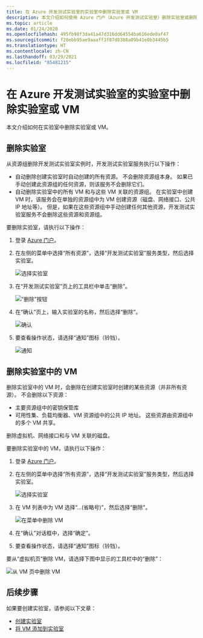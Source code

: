 ```yaml
---
title: 在 Azure 开发测试实验室的实验室中删除实验室或 VM
description: 本文介绍如何使用 Azure 门户（Azure 开发测试实验室）删除实验室或删除实验室中的 VM。
ms.topic: article
ms.date: 01/24/2020
ms.openlocfilehash: 495fb98f3da41a47d316dd64554ba616ede0af47
ms.sourcegitcommit: f28ebb95ae9aaaff3f87d8388a09b41e0b3445b5
ms.translationtype: HT
ms.contentlocale: zh-CN
ms.lasthandoff: 03/29/2021
ms.locfileid: "85481215"
---
```

# <a name="delete-a-lab-or-vm-in-a-lab-in-azure-devtest-labs"></a>在 Azure 开发测试实验室的实验室中删除实验室或 VM
本文介绍如何在实验室中删除实验室或 VM。

## <a name="delete-a-lab"></a>删除实验室
从资源组删除开发测试实验室实例时，开发测试实验室服务执行以下操作： 

- 自动删除创建实验室时自动创建的所有资源。 不会删除资源组本身。 如果已手动创建此资源组的任何资源，则该服务不会删除它们。 
- 自动删除实验室中的所有 VM 和与这些 VM 关联的资源组。 在实验室中创建 VM 时，该服务会在单独的资源组中为 VM 创建资源（磁盘、网络接口、公共 IP 地址等）。 但是，如果在这些资源组中手动创建任何其他资源，开发测试实验室服务不会删除这些资源和资源组。 

要删除实验室，请执行以下操作： 

1. 登录 [Azure 门户](https://portal.azure.com)。
2. 在左侧的菜单中选择“所有资源”，选择“开发测试实验室”服务类型，然后选择实验室。

    ![选择实验室](media/devtest-lab-delete-lab-vm/select-lab.png)
3. 在“开发测试实验室”页上的工具栏中单击“删除”。 

    ![“删除”按钮](media/devtest-lab-delete-lab-vm/delete-button.png)
4. 在“确认”页上，输入实验室的名称，然后选择“删除”。 

    ![确认](media/devtest-lab-delete-lab-vm/confirm-delete.png)
5. 要查看操作状态，请选择“通知”图标（铃铛）。 

    ![通知](media/devtest-lab-delete-lab-vm/delete-status.png)

 
## <a name="delete-a-vm-in-a-lab"></a>删除实验室中的 VM
删除实验室中的 VM 时，会删除在创建实验室时创建的某些资源（并非所有资源）。 不会删除以下资源： 

-   主要资源组中的密钥保管库
-   可用性集、负载均衡器、VM 资源组中的公共 IP 地址。 这些资源由资源组中的多个 VM 共享。 

删除虚拟机、网络接口和与 VM 关联的磁盘。 

要删除实验室中的 VM，请执行以下操作： 

1. 登录 [Azure 门户](https://portal.azure.com)。
2. 在左侧的菜单中选择“所有资源”，选择“开发测试实验室”服务类型，然后选择实验室。

    ![选择实验室](media/devtest-lab-delete-lab-vm/select-lab.png)
3. 在 VM 列表中为 VM 选择“...(省略号)”，然后选择“删除”。 

    ![在菜单中删除 VM](media/devtest-lab-delete-lab-vm/delete-vm-menu-in-list.png)
4. 在“确认”对话框中，选择“确定”。 
5. 要查看操作状态，请选择“通知”图标（铃铛）。 

要从“虚拟机页”删除 VM，请选择下图中显示的工具栏中的“删除”：

![从 VM 页中删除 VM](media/devtest-lab-delete-lab-vm/delete-from-vm-page.png) 


## <a name="next-steps"></a>后续步骤
如果要创建实验室，请参阅以下文章： 

- [创建实验室](devtest-lab-create-lab.md)
- [将 VM 添加到实验室](devtest-lab-add-vm.md)